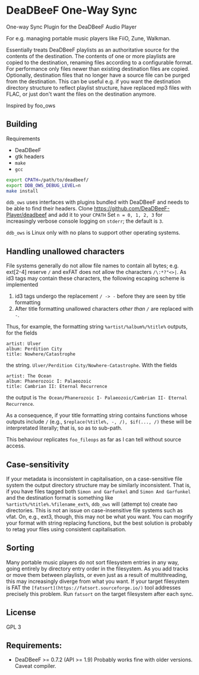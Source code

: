 # DeaDBeeF One-Way Sync
One-way Sync Plugin for the DeaDBeeF Audio Player

For e.g. managing portable music players like FiiO, Zune, Walkman.

Essentially treats DeaDBeeF playlists as an authoritative source for the contents of the destination.
The contents of one or more playlists are copied to the destination, renaming files according to a configurable format.
For performance only files newer than existing destination files are copied.
Optionally, destination files that no longer have a source file can be purged from the destination.
This can be useful e.g. if you want the destination directory structure to reflect playlist structure, have replaced mp3 files with FLAC, or just don't want the files on the destination anymore.

Inspired by foo_ows

## Building

Requirements
- DeaDBeeF
- gtk headers
- `make`
- `gcc`

```sh
export CPATH=/path/to/deadbeef/
export DDB_OWS_DEBUG_LEVEL=n
make install
```
`ddb_ows` uses interfaces with plugins bundled with DeaDBeeF and needs to be able to find their headers.
Clone https://github.com/DeaDBeeF-Player/deadbeef and add it to your `CPATH`
Set `n = 0, 1, 2, 3` for increasingly verbose console logging on `stderr`;
the default is `3`.

`ddb_ows` is Linux only with no plans to support other operating systems.

## Handling unallowed characters

File systems generally do not allow file names to contain all bytes; e.g. ext[2-4] reserve `/` and exFAT does not allow the characters `/\:*?"<>|`.
As id3 tags may contain these characters, the following escaping scheme is implemented

1. id3 tags undergo the replacement `/ -> -` before they are seen by title formatting
2. After title formatting unallowed characters *other than `/`* are replaced with `-`.

Thus, for example, the formatting string `%artist/%album%/%title%` outputs, for the fields
```
artist: Ulver
album: Perdition City
title: Nowhere/Catastrophe
```
the string. `Ulver/Perdition City/Nowhere-Catastrophe`.
With the fields
```
artist: The Ocean
album: Phanerozoic I: Palaeozoic
title: Cambrian II: Eternal Recurrence
```
the output is `The Ocean/Phanerozoic I- Palaeozoic/Cambrian II- Eternal Recurrence`.

As a consequence, if your title formatting string contains functions whose outputs include `/` (e.g., `$replace(%title%, -, /), $if(..., /)` these will be interpretated literally;
that is, so as to sub-path.

This behaviour replicates `foo_fileops` as far as I can tell without source access.

## Case-sensitivity

If your metadata is inconsistent in capitalisation, on a case-sensitive file system the output directory structure may be similarly inconsistent.
That is, if you have files tagged both `Simon and Garfunkel` and `Simon And Garfunkel` and the destination format is something like `%artist%/%title%.%filename_ext%`, `ddb_ows` will (attempt to) create *two* directories.
This is not an issue on case-insensitive file systems such as vfat.
On, e.g., ext3, though, this may not be what you want.
You can mogrify your format with string replacing functions, but the best solution is probably to retag your files using consistent capitalisation.

## Sorting

Many portable music players do not sort filesystem entries in any way, going entirely by directory entry order in the filesystem.
As you add tracks or move them between playlists, or even just as a result of multithreading, this may increasingly diverge from what you want.
If your target filesystem is FAT the `[fatsort](https://fatsort.sourceforge.io/)` tool addresses precisely this problem.
Run `fatsort` on the target filesystem after each sync.

## License

GPL 3

## Requirements:

- DeaDBeeF >= 0.7.2 (API >= 1.9) Probably works fine with older versions. Caveat compiler.
